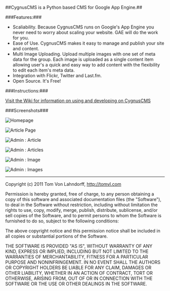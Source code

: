 ##CygnusCMS is a Python based CMS for Google App Engine.##

###Features:###

- Scaliability. Because CygnusCMS runs on Google's App Engine you never need to worry about scaling your website. GAE will do the work for you.
- Ease of Use. CygnusCMS makes it easy to manage and publish your site and content.
- Multi Image Uploading. Upload multiple images with one set of meta data for the group. Each image is uploaded as a single content item allowing user's a quick and easy way to add content with the flexibility to edit each item's meta data.
- Integration with Flickr, Twitter and Last.fm.
- Open Source. It's Free!

###Instructions:###

[Visit the Wiki for information on using and developing on CygnusCMS](https://github.com/tomvon/cygnuscms/wiki)

###Screenshots###

![Homepage](http://cygnuscms.s3.amazonaws.com/homepage-600.png)

![Article Page](http://cygnuscms.s3.amazonaws.com/article-600.png)

![Admin : Article](http://cygnuscms.s3.amazonaws.com/adminarticle-600.png)

![Admin : Articles](http://cygnuscms.s3.amazonaws.com/adminarticles-600.png)

![Admin : Image](http://cygnuscms.s3.amazonaws.com/adminimage-600.png)

![Admin : Images](http://cygnuscms.s3.amazonaws.com/adminimages-600.png)

***

Copyright (c) 2011 Tom Von Lahndorff, http://tomvl.com

Permission is hereby granted, free of charge, to any person obtaining a copy of this software and associated documentation files (the "Software"), to deal in the Software without restriction, including without limitation the rights to use, copy, modify, merge, publish, distribute, sublicense, and/or sell copies of the Software, and to permit persons to whom the Software is furnished to do so, subject to the following conditions:

The above copyright notice and this permission notice shall be included in all copies or substantial portions of the Software.

THE SOFTWARE IS PROVIDED "AS IS", WITHOUT WARRANTY OF ANY KIND, EXPRESS OR IMPLIED, INCLUDING BUT NOT LIMITED TO THE WARRANTIES OF MERCHANTABILITY, FITNESS FOR A PARTICULAR PURPOSE AND NONINFRINGEMENT. IN NO EVENT SHALL THE AUTHORS OR COPYRIGHT HOLDERS BE LIABLE FOR ANY CLAIM, DAMAGES OR OTHER LIABILITY, WHETHER IN AN ACTION OF CONTRACT, TORT OR OTHERWISE, ARISING FROM, OUT OF OR IN CONNECTION WITH THE SOFTWARE OR THE USE OR OTHER DEALINGS IN THE SOFTWARE.